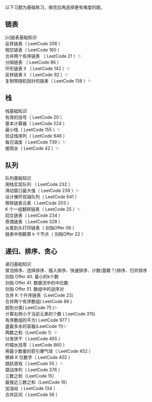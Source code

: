以下习题为基础练习，做完后再选择更有难度的题。  
## 链表
[x]链表基础知识  
反转链表（ LeetCode 206 ）  
相交链表（ LeetCode 160 ）  
合并两个有序链表 （ LeetCode 21 ）✨  
分隔链表 （ LeetCode 86 ）  
环形链表 II （ LeetCode 142 ）✨  
反转链表 II （ LeetCode 92 ）✨  
复制带随机指针的链表（ LeetCode 138 ）✨  
## 栈
栈基础知识  
有效的括号（ LeetCode 20 ）  
基本计算器（ LeetCode 224 ）  
最小栈（ LeetCode 155 ）✨  
验证栈序列（ LeetCode 946 ）  
每日温度（ LeetCode 739 ）✨  
接雨水（ LeetCode 42 ）✨  
## 队列
队列基础知识  
用栈实现队列 （ LeetCode 232 ）  
滑动窗口最大值（ LeetCode 239 ）✨  
设计循环双端队列（ LeetCode 641 ）  
移除链表元素（ LeetCode 203 ）  
K 个一组翻转链表（ LeetCode 25 ）✨  
回文链表（ LeetCode 234 ）  
奇偶链表（ LeetCode 328 ）  
从尾到头打印链表（ 剑指Offer 06 ）  
链表中倒数第 k 个节点（ 剑指Offer 22 ）  
## 递归、排序、贪心
递归基础知识  
冒泡排序、选择排序、插入排序、快速排序、计数(基数？)排序、归并排序  
剑指 Offer 40. 最小的k个数  
剑指 Offer 41. 数据流中的中位数  
剑指 Offer 51. 数组中的逆序对  
合并 K 个升序链表（LeetCode 23）  
合并两个有序数组( LeetCode 88 )  
颜色分类( LeetCode 75 )✨  
计算右侧小于当前元素的个数 ( LeetCode 315)  
有序数组的平方( LeetCode 977 )  
盛最多水的容器(LeetCode 11)✨  
两数之和（LeetCode 1）✨  
分发饼干（ LeetCode 455 ）  
柠檬水找零（ LeetCode 860 ）  
用最少数量的箭引爆气球（ LeetCode 452 ）  
移掉 K 位数字（ LeetCode 402 ）  
跳跃游戏（ LeetCode 55 ）✨  
摆动序列（ LeetCode 376 ）  
三数之和（LeetCode 15）  
最接近三数之和（LeetCode 16）  
加油站（ LeetCode 134 ）  
合并区间（ LeetCode 56 ）  
